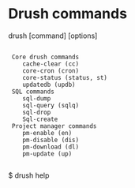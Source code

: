 
# Drush commands
drush [command] [options]

<pre><code class="bash">
 Core drush commands
	cache-clear (cc)
	core-cron (cron) 
	core-status (status, st)
	updatedb (updb)
 SQL commands
	sql-dump
	sql-query (sqlq)
	sql-drop
	Sql-create
 Project manager commands
	pm-enable (en)
	pm-disable (dis)
	pm-download (dl)
	pm-update (up)
	</code></pre>
$ drush help <command>